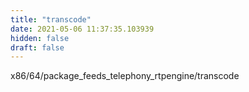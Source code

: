 ```yaml
---
title: "transcode"
date: 2021-05-06 11:37:35.103939
hidden: false
draft: false
---
```


x86/64/package_feeds_telephony_rtpengine/transcode


